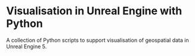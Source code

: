 # Visualisation in Unreal Engine with Python

A collection of Python scripts to support visualisation of geospatial data in Unreal Engine 5.


